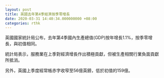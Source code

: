 ```yaml
---
layout: post
title: 英國去年第4季經濟按季零增長
date: 2020-03-31 14:40:34.000000000 +08:00
categories: rthk
---
```


英國國家統計局公布，去年第4季國內生產總值(GDP)按年增長1.1%，按季零增長，與初值相同。

統計局表示，服務業在上季對經濟增長作出積極貢獻，但被生產相關行業負面貢獻所抵消。

另外，英國上季度經常帳赤字收窄至56億英鎊，低於初值的159億。
